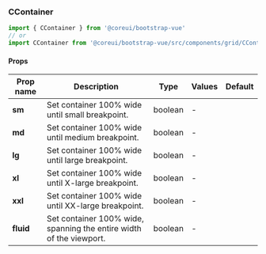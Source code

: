 ### CContainer

```jsx
import { CContainer } from '@coreui/bootstrap-vue'
// or
import CContainer from '@coreui/bootstrap-vue/src/components/grid/CContainer'
```

#### Props

| Prop name | Description                                                         | Type    | Values | Default |
| --------- | ------------------------------------------------------------------- | ------- | ------ | ------- |
| **sm**    | Set container 100% wide until small breakpoint.                     | boolean | -      |         |
| **md**    | Set container 100% wide until medium breakpoint.                    | boolean | -      |         |
| **lg**    | Set container 100% wide until large breakpoint.                     | boolean | -      |         |
| **xl**    | Set container 100% wide until X-large breakpoint.                   | boolean | -      |         |
| **xxl**   | Set container 100% wide until XX-large breakpoint.                  | boolean | -      |         |
| **fluid** | Set container 100% wide, spanning the entire width of the viewport. | boolean | -      |         |
